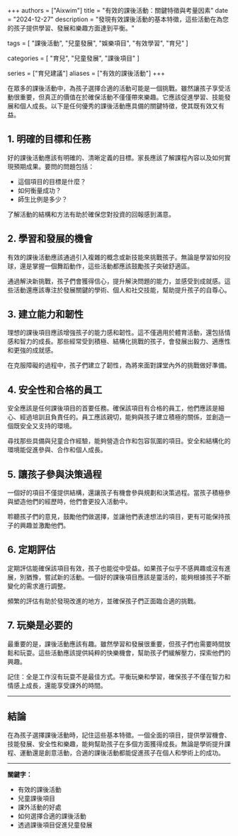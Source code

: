 +++
authors = ["Aixwim"]
title = "有效的課後活動：關鍵特徵與考量因素"
date = "2024-12-27"
description = "發現有效課後活動的基本特徵，這些活動在為您的孩子提供學習、發展和樂趣方面達到平衡。"

tags = [
  "課後活動",
  "兒童發展",
  "娛樂項目",
  "有效學習",
  "育兒"
]

categories = [
  "育兒",
  "兒童發展",
  "課後項目"
]

series = ["育兒建議"]
aliases = ["有效的課後活動"]
+++

在眾多的課後活動中，為孩子選擇合適的活動可能是一個挑戰。雖然讓孩子享受活動很重要，但真正的價值在於確保活動不僅僅帶來樂趣。它應該促進學習、技能發展和個人成長。以下是任何優秀的課後活動應具備的關鍵特徵，使其既有效又有益。

<!--more-->

## 1. **明確的目標和任務**

好的課後活動應該有明確的、清晰定義的目標。家長應該了解課程內容以及如何實現預期成果。要問的問題包括：

- 這個項目的目標是什麼？
- 如何衡量成功？
- 師生比例是多少？

了解活動的結構和方法有助於確保您對投資的回報感到滿意。

## 2. **學習和發展的機會**

有效的課後活動應該通過引入複雜的概念或新技能來挑戰孩子。無論是學習如何投球，還是掌握一個舞蹈動作，這些活動都應該鼓勵孩子突破舒適區。

通過解決新挑戰，孩子們會獲得信心，提升解決問題的能力，並感受到成就感。這些活動還應該專注於發展關鍵的學術、個人和社交技能，幫助提升孩子的自尊心。

## 3. **建立能力和韌性**

理想的課後項目應該增強孩子的能力感和韌性。這不僅適用於體育活動，還包括情感和智力的成長。那些經常受到積極、結構化挑戰的孩子，會發展出毅力、適應性和更強的成就感。

在克服障礙的過程中，孩子們建立了韌性，為將來面對課堂內外的挑戰做好準備。

## 4. **安全性和合格的員工**

安全應該是任何課後項目的首要任務。確保該項目有合格的員工，他們應該是細心、經過培訓且負責任的。員工應該親切，能夠與孩子建立積極的關係，並創造一個既安全又支持的環境。

尋找那些具備與兒童合作經驗，能夠營造合作和包容氛圍的項目。安全和結構化的環境能促進參與、合作和個人成長。

## 5. **讓孩子參與決策過程**

一個好的項目不僅提供結構，還讓孩子有機會參與規劃和決策過程。當孩子積極參與塑造他們的經歷時，他們會更投入活動中。

聆聽孩子們的意見，鼓勵他們做選擇，並讓他們表達想法的項目，更有可能保持孩子的興趣並激勵他們。

## 6. **定期評估**

定期評估能確保該項目有效，孩子也能從中受益。如果孩子似乎不感興趣或沒有進展，別猶豫，嘗試新的活動。一個好的課後項目應該是靈活的，能夠根據孩子不斷變化的需求進行調整。

頻繁的評估有助於發現改進的地方，並確保孩子們正面臨合適的挑戰。

## 7. **玩樂是必要的**

最重要的是，課後活動應該有趣。雖然學習和發展很重要，但孩子們也需要時間放鬆和玩耍。這些活動應該提供純粹的快樂機會，幫助孩子們緩解壓力，探索他們的興趣。

記住：全是工作沒有玩耍不是最佳方式。平衡玩樂和學習，確保孩子不僅在智力和情感上成長，還能享受課外的時間。

---

## 結論

在為孩子選擇課後活動時，記住這些基本特徵。一個全面的項目，提供學習機會、技能發展、安全性和樂趣，能夠幫助孩子在多個方面獲得成長。無論是學術提升課程、運動還是創意活動，合適的課後活動都能促進孩子在個人和學術上的成功。

---

**關鍵字：**
- 有效的課後活動
- 兒童課後項目
- 課外活動的好處
- 如何選擇合適的課後活動
- 透過課後項目促進兒童發展
